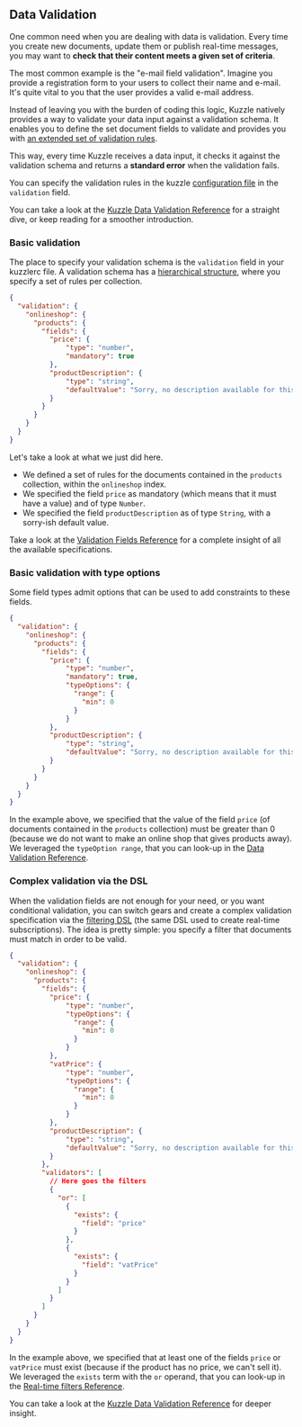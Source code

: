 ## Data Validation

One common need when you are dealing with data is validation. Every time you create new documents, update them or publish real-time messages, you may want to **check that their content meets a given set of criteria**.

The most common example is the "e-mail field validation". Imagine you provide a registration form to your users to collect their name and e-mail. It's quite vital to you that the user provides a valid e-mail address.

Instead of leaving you with the burden of coding this logic, Kuzzle natively provides a way to validate your data input against a validation schema. It enables you to define the set document fields to validate and provides you with [an extended set of validation rules](/validation-reference/).

This way, every time Kuzzle receives a data input, it checks it against the validation schema and returns a **standard error** when the validation fails.

You can specify the validation rules in the kuzzle [configuration file](/guide/#configuring-kuzzle) in the `validation` field.

You can take a look at the [Kuzzle Data Validation Reference](/validation-reference/) for a straight dive, or keep reading for a smoother introduction.

### Basic validation

The place to specify your validation schema is the `validation` field in your kuzzlerc file. A validation schema has a [hierarchical structure](/validation-reference/#schema-structure), where you specify a set of rules per collection.

```json
{
  "validation": {
    "onlineshop": {
      "products": {
        "fields": {
          "price": {
              "type": "number",
              "mandatory": true
          },
          "productDescription": {
              "type": "string",
              "defaultValue": "Sorry, no description available for this product."
          }
        }
      }
    }
  }
}
```

Let's take a look at what we just did here.

* We defined a set of rules for the documents contained in the `products` collection, within the `onlineshop` index.
* We specified the field `price` as mandatory (which means that it must have a value) and of type `Number`.
* We specified the field `productDescription` as of type `String`, with a sorry-ish default value.

Take a look at the [Validation Fields Reference](/validation-reference/#fields) for a complete insight of all the available specifications.

### Basic validation with type options

Some field types admit options that can be used to add constraints to these fields.

```json
{
  "validation": {
    "onlineshop": {
      "products": {
        "fields": {
          "price": {
              "type": "number",
              "mandatory": true,
              "typeOptions": {
                "range": {
                  "min": 0
                }
              }
          },
          "productDescription": {
              "type": "string",
              "defaultValue": "Sorry, no description available for this product."
          }
        }
      }
    }
  }
}
```

In the example above, we specified that the value of the field `price` (of documents contained in the `products` collection) must be greater than 0 (because we do not want to make an online shop that gives products away). We leveraged the `typeOption range`, that you can look-up in the [Data Validation Reference](/validation-reference/#typeoptions).


### Complex validation via the DSL

When the validation fields are not enough for your need, or you want conditional validation,
you can switch gears and create a complex validation specification via the [filtering DSL](/real-time-filters/)
(the same DSL used to create real-time subscriptions).
The idea is pretty simple: you specify a filter that documents must match in order to be valid.

```json
{
  "validation": {
    "onlineshop": {
      "products": {
        "fields": {
          "price": {
              "type": "number",
              "typeOptions": {
                "range": {
                  "min": 0
                }
              }
          },
          "vatPrice": {
              "type": "number",
              "typeOptions": {
                "range": {
                  "min": 0
                }
              }
          },
          "productDescription": {
              "type": "string",
              "defaultValue": "Sorry, no description available for this product."
          }
        },
        "validators": [
          // Here goes the filters
          {
            "or": [
              {
                "exists": {
                  "field": "price"
                }
              },
              {
                "exists": {
                  "field": "vatPrice"
                }
              }
            ]
          }
        ]
      }
    }
  }
}
```

In the example above, we specified that at least one of the fields `price` or `vatPrice` must exist (because if the product has no price, we can't sell it).
We leveraged the `exists` term with the `or` operand, that you can look-up in the [Real-time filters Reference](/real-time-filters/#exists).

You can take a look at the [Kuzzle Data Validation Reference](/validation-reference/) for deeper insight.
